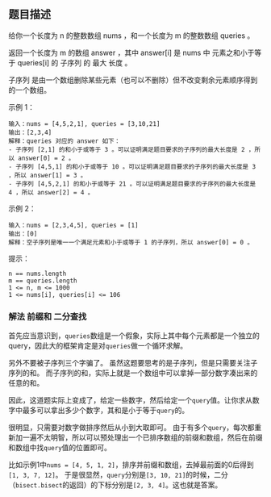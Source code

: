 ## 题目描述
给你一个长度为 n 的整数数组 nums ，和一个长度为 m 的整数数组 queries 。

返回一个长度为 m 的数组 answer ，其中 answer[i] 是 nums 中 元素之和小于等于 queries[i] 的 子序列 的 最大 长度  。

子序列 是由一个数组删除某些元素（也可以不删除）但不改变剩余元素顺序得到的一个数组。

示例 1：
```
输入：nums = [4,5,2,1], queries = [3,10,21]
输出：[2,3,4]
解释：queries 对应的 answer 如下：
- 子序列 [2,1] 的和小于或等于 3 。可以证明满足题目要求的子序列的最大长度是 2 ，所以 answer[0] = 2 。
- 子序列 [4,5,1] 的和小于或等于 10 。可以证明满足题目要求的子序列的最大长度是 3 ，所以 answer[1] = 3 。
- 子序列 [4,5,2,1] 的和小于或等于 21 。可以证明满足题目要求的子序列的最大长度是 4 ，所以 answer[2] = 4 。
```
示例 2：
```
输入：nums = [2,3,4,5], queries = [1]
输出：[0]
解释：空子序列是唯一一个满足元素和小于或等于 1 的子序列，所以 answer[0] = 0 。
```

提示：
```
n == nums.length
m == queries.length
1 <= n, m <= 1000
1 <= nums[i], queries[i] <= 106
```

### 解法 前缀和 二分查找
首先应当意识到，`queries`数组是一个假象，实际上其中每个元素都是一个独立的query，因此大的框架肯定是对`queries`做一个循环求解。

另外不要被子序列三个字骗了。 虽然这题要思考的是子序列，但是只需要关注子序列的和。
而子序列的和，实际上就是一个数组中可以拿掉一部分数字凑出来的任意的和。

因此，这道题实际上变成了，给定一些数字，然后给定一个`query`值。让你求从数字中最多可以拿出多少个数字，其和是小于等于`query`的。

很明显，只需要对数字做排序然后从小到大取即可。
由于有多个`query`，每次都重新加一遍不太明智，所以可以预处理出一个已排序数组的前缀和数组，然后在前缀和数组中找`query`值的位置即可。

比如示例1中`nums = [4, 5, 1, 2]`，排序并前缀和数组，去掉最前面的0后得到`[1, 3, 7, 12]`。
于是很显然，`query`分别是`[3, 10, 21]`的时候，二分（`bisect.bisect`的返回）的下标分别是`[2, 3, 4]`。这也就是答案。